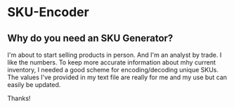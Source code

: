 # SKU-Encoder

## Why do you need an SKU Generator?

I'm about to start selling products in person. And I'm an analyst by trade. I like the numbers. To keep more accurate information about mhy current inventory, I needed a good scheme for encoding/decoding unique SKUs. The values I've provided in my text file are really for me and my use but can easily be updated. 

Thanks!
